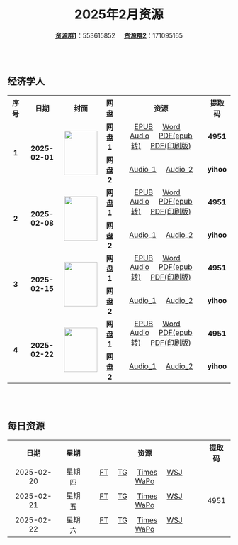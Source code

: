 <div align="center">

# 2025年2月资源

[**资源群1**](https://qm.qq.com/q/p2QRKKD9oA)：553615852 &nbsp;&nbsp;&nbsp;&nbsp;[**资源群2**](https://qm.qq.com/q/XNwz6qD0IO)：171095165

</div>

<br>
<br>

## 经济学人

<table align="center">
  <tr>
    <th>序号</th>
    <th>日期</th>
    <th>封面</th>
    <th>网盘</th>
    <th>资源</th>
    <th>提取码</th>
  </tr>
  <tr>
    <td rowspan="2" align="center"><b>1</b></td>
    <td rowspan="2" align="center"><b>2025-02-01</b></td>
    <td rowspan="2">
      <img src="https://www.economist.com/cdn-cgi/image/width=1420,quality=80,format=auto/content-assets/images/20250201_DE_EU.jpg" width="75" height="100">
    </td>
    <td align="center"><b>网盘1</b></td>
    <td align="center">
      <a href="https://url12.ctfile.com/f/47748612-1453155868-7b4d03">EPUB</a>&nbsp;&nbsp;&nbsp;&nbsp;
      <a href="https://url12.ctfile.com/f/47748612-1453155859-938e38">Word</a>&nbsp;&nbsp;&nbsp;&nbsp;
      <a href="https://url12.ctfile.com/f/47748612-1453155856-4ce5a7">Audio</a>&nbsp;&nbsp;&nbsp;&nbsp;
      <a href="https://url12.ctfile.com/f/47748612-1453156072-3bdf3c">PDF(epub转)</a>&nbsp;&nbsp;&nbsp;&nbsp;
      <a href="https://url12.ctfile.com/f/47748612-1453156036-e7637a">PDF(印刷版)</a>
    </td>
    <td align="center"><b>4951</b></td>
  </tr>
  <tr>
    <td align="center"><b>网盘2</b></td>
    <td align="center">
      <a href="https://yihoo.lanzouo.com/iFEnf2mhtswb">Audio_1</a>&nbsp;&nbsp;&nbsp;&nbsp;
      <a href="https://yihoo.lanzouo.com/izWhy2mhtnyd">Audio_2</a>
    </td>
    <td align="center"><b>yihoo</b></td>
  </tr>
  <tr>
    <td rowspan="2" align="center"><b>2</b></td>
    <td rowspan="2" align="center"><b>2025-02-08</b></td>
    <td rowspan="2">
      <img src="https://www.economist.com/cdn-cgi/image/width=1420,quality=80,format=auto/content-assets/images/20250208_DE_EU.jpg" width="75" height="100">
    </td>
    <td align="center"><b>网盘1</b></td>
    <td align="center">
      <a href="https://url12.ctfile.com/f/47748612-1454378746-65c9ae">EPUB</a>&nbsp;&nbsp;&nbsp;&nbsp;
      <a href="https://url12.ctfile.com/f/47748612-1454378740-00714b">Word</a>&nbsp;&nbsp;&nbsp;&nbsp;
      <a href="https://url12.ctfile.com/f/47748612-1454378734-ac02ab">Audio</a>&nbsp;&nbsp;&nbsp;&nbsp;
      <a href="https://url12.ctfile.com/f/47748612-1454378752-361103">PDF(epub转)</a>&nbsp;&nbsp;&nbsp;&nbsp;
      <a href="https://url12.ctfile.com/f/47748612-1457767456-ff1250">PDF(印刷版)</a>
    </td>
    <td align="center"><b>4951</b></td>
  </tr>
  <tr>
    <td align="center"><b>网盘2</b></td>
    <td align="center">
      <a href="https://yihoo.lanzouo.com/igVpE2n0c61a">Audio_1</a>&nbsp;&nbsp;&nbsp;&nbsp;
      <a href="https://yihoo.lanzouo.com/idTDC2n0c2gb">Audio_2</a>
    </td>
    <td align="center"><b>yihoo</b></td>
  </tr>
  <tr>
    <td rowspan="2" align="center"><b>3</b></td>
    <td rowspan="2" align="center"><b>2025-02-15</b></td>
    <td rowspan="2">
      <img src="https://www.economist.com/cdn-cgi/image/width=1420,quality=80,format=auto/content-assets/images/20250215_DE_EU.jpg" width="75" height="100">
    </td>
    <td align="center"><b>网盘1</b></td>
    <td align="center">
      <a href="https://url12.ctfile.com/f/47748612-1461995014-d674b8">EPUB</a>&nbsp;&nbsp;&nbsp;&nbsp;
      <a href="https://url12.ctfile.com/f/47748612-1461995335-2f1ead">Word</a>&nbsp;&nbsp;&nbsp;&nbsp;
      <a href="https://url12.ctfile.com/f/47748612-1461991510-f2fd9d">Audio</a>&nbsp;&nbsp;&nbsp;&nbsp;
      <a href="https://url12.ctfile.com/f/47748612-1461995041-045b3d">PDF(epub转)</a>&nbsp;&nbsp;&nbsp;&nbsp;
      <a href="https://url12.ctfile.com/f/47748612-1461991681-d7723c">PDF(印刷版)</a>
    </td>
    <td align="center"><b>4951</b></td>
  </tr>
  <tr>
    <td align="center"><b>网盘2</b></td>
    <td align="center">
      <a href="https://yihoo.lanzouo.com/iNP0X2oclr4b">Audio_1</a>&nbsp;&nbsp;&nbsp;&nbsp;
      <a href="https://yihoo.lanzouo.com/iBpOR2oclm0h">Audio_2</a>
    </td>
    <td align="center"><b>yihoo</b></td>
  </tr>
  <tr>
    <td rowspan="2" align="center"><b>4</b></td>
    <td rowspan="2" align="center"><b>2025-02-22</b></td>
    <td rowspan="2">
      <img src="https://www.economist.com/cdn-cgi/image/width=1420,quality=80,format=auto/content-assets/images/20250222_DE_EU.jpg" width="75" height="100">
    </td>
    <td align="center"><b>网盘1</b></td>
    <td align="center">
      <a href="https://url12.ctfile.com/f/47748612-1462621975-c926ba">EPUB</a>&nbsp;&nbsp;&nbsp;&nbsp;
      <a href="https://url12.ctfile.com/f/47748612-1462621963-7d0aa5">Word</a>&nbsp;&nbsp;&nbsp;&nbsp;
      <a href="https://url12.ctfile.com/f/47748612-1462621957-0006a7">Audio</a>&nbsp;&nbsp;&nbsp;&nbsp;
      <a href="https://url12.ctfile.com/f/47748612-1462621978-307348">PDF(epub转)</a>&nbsp;&nbsp;&nbsp;&nbsp;
      <a href="https://url12.ctfile.com/f/47748612-1463423200-7df3bc">PDF(印刷版)</a>
    </td>
    <td align="center"><b>4951</b></td>
  </tr>
  <tr>
    <td align="center"><b>网盘2</b></td>
    <td align="center">
      <a href="https://yihoo.lanzouo.com/iGdfR2ogptmj">Audio_1</a>&nbsp;&nbsp;&nbsp;&nbsp;
      <a href="https://yihoo.lanzouo.com/iKxar2ogpt8f">Audio_2</a>
    </td>
    <td align="center"><b>yihoo</b></td>
  </tr>
</table>
<br>
<br>

## 每日资源

<table align="center">
  <tr>
    <th>日期</th>
    <th>星期</th>
    <th>资源</th>
    <th>提取码</th>
  </tr>
  <tr>
    <td align="center">2025-02-20</td>
    <td align="center">星期四</td>
    <td align="center">
      <a href="https://url12.ctfile.com/f/47748612-1462456273-07af33">FT</a>&nbsp;&nbsp;&nbsp;&nbsp;
      <a href="https://url12.ctfile.com/f/47748612-1462456252-912a9f">TG</a>&nbsp;&nbsp;&nbsp;&nbsp;
      <a href="https://url12.ctfile.com/f/47748612-1462456264-c40705">Times</a>&nbsp;&nbsp;&nbsp;&nbsp;
      <a href="https://url12.ctfile.com/f/47748612-1462456285-152f8e">WSJ</a>&nbsp;&nbsp;&nbsp;&nbsp;
      <a href="https://url12.ctfile.com/f/47748612-1462456297-28df77">WaPo</a>
    </td>
    <td rowspan="9" align="center">4951</td>
  </tr>
  <tr>
    <td align="center">2025-02-21</td>
    <td align="center">星期五</td>
    <td align="center">
      <a href="https://url12.ctfile.com/f/47748612-1462721425-003e77">FT</a>&nbsp;&nbsp;&nbsp;&nbsp;
      <a href="https://url12.ctfile.com/f/47748612-1462721515-2ef165">TG</a>&nbsp;&nbsp;&nbsp;&nbsp;
      <a href="https://url12.ctfile.com/f/47748612-1462721467-91094f">Times</a>&nbsp;&nbsp;&nbsp;&nbsp;
      <a href="https://url12.ctfile.com/f/47748612-1462721401-d9f73f">WSJ</a>&nbsp;&nbsp;&nbsp;&nbsp;
      <a href="https://url12.ctfile.com/f/47748612-1462721413-d442ea">WaPo</a>
    </td>
  </tr>
  <tr>
    <td align="center">2025-02-22</td>
    <td align="center">星期六</td>
    <td align="center">
      <a href="https://url12.ctfile.com/f/47748612-1463377375-982def">FT</a>&nbsp;&nbsp;&nbsp;&nbsp;
      <a href="https://url12.ctfile.com/f/47748612-1463377402-a6c7b9">TG</a>&nbsp;&nbsp;&nbsp;&nbsp;
      <a href="https://url12.ctfile.com/f/47748612-1463377384-a06dfc">Times</a>&nbsp;&nbsp;&nbsp;&nbsp;
      <a href="https://url12.ctfile.com/f/47748612-1463377342-2ab73a">WSJ</a>&nbsp;&nbsp;&nbsp;&nbsp;
      <a href="https://url12.ctfile.com/f/47748612-1463377345-74e019">WaPo</a>
    </td>
  </tr>
</table>
